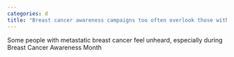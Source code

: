 ```yaml
---
categories: d
title: "Breast cancer awareness campaigns too often overlook those with metastatic breast cancer"
---
```

Some people with metastatic breast cancer feel unheard, especially during Breast Cancer Awareness Month